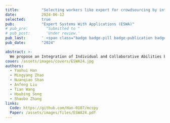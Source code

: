 ```yaml
---
title:          "Selecting workers like expert for crowdsourcing by integration evaluation of individual and collaborative abilities"
date:           2024-06-12
selected:       true
pub:            "Expert Systems With Applications (ESWA)"
# pub_pre:        "Submitted to "
# pub_post:       'Under review.'
pub_last:       ' <span class="badge badge-pill badge-publication badge-warning">Journal</span>'
pub_date:       "2024"

abstract: >-
  We propose an Integration of Individual and Collaborative Abilities based Dynamic Worker Selection (IICA-DWS) algorithm to recruit excellent workers as a team in a high-quality and low-cost style. In the IICA-DWS algorithm, each worker’s individual ability and collaborative contribution to the team are evaluated more accurately using the Approximate Shapley Value (ASV). In addition, a high-quality team formation method is established to complete complex tasks at low cost. This involves the selection of both team leaders and team members. In this process, the Multi-Armed Bandit (MAB) model is adopted to dynamically select excellent workers using exploration and exploitation phases. Lastly, the IICA-DWS algorithm is evaluated through theoretical analysis and experimental results.
cover: /assets/images/covers/ESWA24.jpg
authors:
  - Yaohui Han
  - Mingyang Zhao
  - Nuanqiao Shan
  - Anfeng Liu
  - Tian Wang
  - Houbing Song
  - Shaobo Zhang
links:
  Code: https://github.com/Han-0107/mcspy
  Paper: /assets/images/files/ESWA24.pdf
---
```

